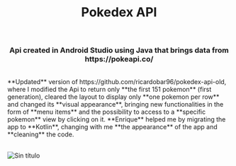 <h1 align="center">Pokedex API</h1>
<br/>
<h3 align="center">Api created in Android Studio using Java that brings data from https://pokeapi.co/</h3>
<br/>
**Updated** version of https://github.com/ricardobar96/pokedex-api-old, where I modified the Api to return only **the first 151 pokemon** (first generation), cleared the layout to display only **one pokemon per row** and changed its **visual appearance**, bringing new functionalities in the form of **menu items** and the possibility to access to a **specific pokemon** view by clicking on it. **Enrique** helped me by migrating the app to **Kotlin**,  changing with me **the appearance** of the app and **cleaning** the code.
<br/>
<br/>

![Sin título](https://github.com/ricardobar96/pokedex-api-old/assets/73242474/8d3bc509-bc91-4aed-a34b-cca1a11ebcbf)



